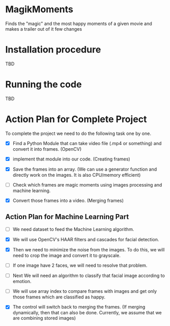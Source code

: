 # MagikMoments

Finds the "magic" and the most happy moments of a given movie and makes a trailer out of it
few changes

# Installation procedure

TBD

# Running the code

TBD

# Action Plan for Complete Project

To complete the project we need to do the following task one by one.

- [x] Find a Python Module that can take video file (.mp4 or something) and convert it into frames. (OpenCV)

- [x] implement that module into our code. (Creating frames)

- [x] Save the frames into an array. (We can use a generator function and directly work on the images. It is also CPU/memory efficient)

- [ ] Check which frames are magic moments using images processing and machine learning.

- [x] Convert those frames into a video. (Merging frames)

## Action Plan for Machine Learning Part

- [ ] We need dataset to feed the Machine Learning algorithm.

- [x] We will use OpenCV's HAAR filters and cascades for facial detection.

- [x] Then we need to minimize the noise from the images. To do this, we will need to crop the image and convert it to grayscale.

- [ ] If one image have 2 faces, we will need to resolve that problem.

- [ ] Next We will need an algorithm to classify that facial image according to emotion.

- [ ] We will use array index to compare frames with images and get only those frames which are classified as happy.

- [x] The control will switch back to merging the frames. (If merging dynamically, then that can also be done. Currently, we assume that we are combining stored images)
